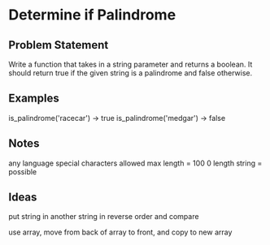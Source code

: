# Determine if Palindrome

## Problem Statement

Write a function that takes in a string parameter and returns a boolean. It should return true if the given string is a palindrome and false otherwise.

## Examples

is_palindrome('racecar') -> true
is_palindrome('medgar') -> false


## Notes
any language
special characters allowed
max length = 100
0 length string = possible


## Ideas
put string in another string in reverse order and compare

use array, move from back of array to front, and copy to new array



